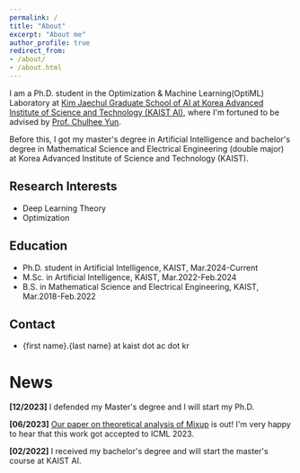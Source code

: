 ```yaml
---
permalink: /
title: "About"
excerpt: "About me"
author_profile: true
redirect_from: 
- /about/
- /about.html
---
```


I am a Ph.D. student in the Optimization & Machine Learning(OptiML) Laboratory at [Kim Jaechul Graduate School of AI at Korea Advanced Institute of Science and Technology (KAIST AI)](https://gsai.kaist.ac.kr), where I'm fortuned to be advised by [Prof. Chulhee Yun](https://chulheeyun.github.io/). 

Before this, I got my master's degree in Artificial Intelligence and bachelor's degree in Mathematical Science and Electrical Engineering (double major) at Korea Advanced Institute of Science and Technology (KAIST).

## Research Interests
- Deep Learning Theory
- Optimization

## Education
- Ph.D. student in Artificial Intelligence, KAIST, Mar.2024-Current
- M.Sc. in Artificial Intelligence, KAIST, Mar.2022-Feb.2024
- B.S. in Mathematical Science and Electrical Engineering, KAIST, Mar.2018-Feb.2022

## Contact
- {first name}.{last name} at kaist dot ac dot kr

# News
**[12/2023]** I defended my Master's degree and I will start my Ph.D.

**[06/2023]** [Our paper on theoretical analysis of Mixup](https://arxiv.org/abs/2306.00267) is out! I'm very happy to hear that this work got accepted to ICML 2023.

**[02/2022]** I received my bachelor's degree and will start the master's course at KAIST AI.
